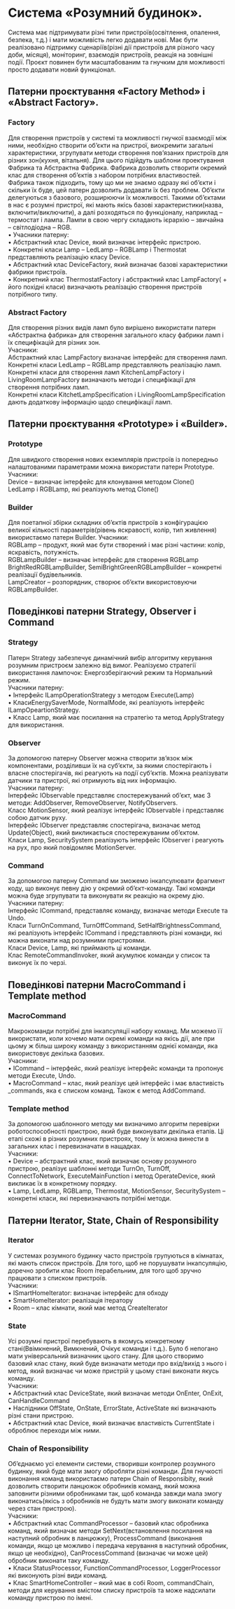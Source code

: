 # Система «Розумний будинок».
Система має підтримувати різні типи пристроїв(освітлення, опалення, безпека, т.д.) і мати можливість легко додавати нові. Має бути реалізовано підтримку сценаріїв(різні дії пристроїв для різного часу доби, місяця), моніторинг, взаємодія пристроїв, реакція на зовнішні події. Проєкт повинен бути масштабованим та гнучким для можливості просто додавати новий функціонал.

## Патерни проєктування «Factory Method» і «Abstract Factory».
### Factory
Для створення пристроїв у системі та можливості гнучкої взаємодії між ними, необхідно створити об’єкти на пристрої, виокремити загальні характеристики, згрупувати методи створення пов’язаних пристроїв для різних зон(кухня, вітальня). Для цього підійдуть шаблони проектування Фабрика та Абстрактна Фабрика. Фабрика дозволить створити окремий клас для створення об’єктів з набором потрібних властивостей. Фабрика також підходить, тому що ми не знаємо одразу які об’єкти і скільки їх буде, цей патерн дозволить додавати їх без проблем. Об’єкти делегуються з базового, розширюючи їх можливості. Такими об’єктами в нас є розумні пристрої, які мають якісь базові характеристики(назва, включити/виключити), а далі розходяться по функціоналу, наприклад – термостат і лампа. Лампи в свою чергу складають ієрархію – звичайна – світлодіодна – RGB.<br>
•	Учасники патерну:<br>
•	Абстрактний клас Device, який визначає інтерфейс пристрою.<br>
•	Конкретні класи Lamp – LedLamp – RGBLamp і Thermostat представляють реалізацію класу Device.<br>
•	Абстрактний клас DeviceFactory, який визначає базові характеристики фабрики пристроїв.<br>
•	Конкретний клас ThermostatFactory і абстрактний клас LampFactory( + його похідні класи) визначають реалізацію створення пристроїв потрібного типу. 

### Abstract Factory
Для створення різних видів ламп було вирішено використати патерн «Абстрактна фабрика» для створення загального класу фабрики ламп і їх специфікацій для різних зон.<br>
Учасники:<br>
Абстрактний клас LampFactory визначає інтерфейс для створення ламп.<br>
Конкретні класи LedLamp – RGBLamp представляють реалізацію ламп.<br>
Конкретні класи для створення ламп KitchenLampFactory і LivingRoomLampFactory визначають методи і специфікації для створення потрібних ламп.<br>
Конкретні класи KitchetLampSpecification і LivingRoomLampSpecification дають додаткову інформацію щодо специфікації ламп. 


## Патерни проєктування «Prototype» і «Builder».
### Prototype
Для швидкого створення нових екземплярів пристроїв із попередньо налаштованими параметрами можна використати патерн Prototype.<br>
Учасники:<br>
Device – визначає інтерфейс для клонування методом Clone()<br>
LedLamp і RGBLamp, які реалізують метод Clone()

### Builder
Для поетапної збірки складних об’єктів пристроїв з конфігурацією великої кількості параметрів(рівень яскравості, колір, тип живлення) використаємо патерн Builder.
Учасники:<br>
RGBLamp – продукт, який має бути створений і має різні частини: колір, яскравість, потужність.<br>
RGBLampBuilder – визначає інтерфейс для створення RGBLamp<br>
BrightRedRGBLampBuilder, SemiBrightGreenRGBLampBuilder – конкретні реалізації будівельників.<br>
LampCreator – розпорядник, створює об’єкти використовуючи RGBLampBuilder.
 
## Поведінкові патерни Strategy, Observer і Command 
### Strategy
Патерн Strategy забезпечує динамічний вибір алгоритму керування розумним пристроєм залежно від вимог. 
Реалізуємо стратегії використання лампочок: Енергозберігаючий режим та Нормальний режим.<br>
Учасники патерну:<br>
•	Інтерфейс ILampOperationStrategy з методом Execute(Lamp)<br>
•	КласиEnergySaverMode, NormalMode, які реалізують інтерфейс ILampOpeartionStrategy.<br>
•	Класс Lamp, який має посилання на стратегію та метод ApplyStrategy для використання.

### Observer
За допомогою патерну Observer можна створити зв’язок між компонентами, розділивши їх на суб’єкти, за якими спостерігають і власне спостерігачів, які реагують на події суб’єктів. Можна реалізувати датчики та пристрої, які отримують від них інформацію.<br>
Учасники патерну:<br>
Інтерфейс IObservable представляє спостережуваний об’єкт, має 3 методи: AddObserver, RemoveObserver, NotifyObservers.<br>
Класс MotionSensor, який реалізує інтерфейс IObservable і представляє собою датчик руху.<br>
Інтерфейс IObserver представляє спостерігача, визначає метод Update(Object), який викликається спостережуваним об’єктом.<br>
Класи Lamp, SecuritySystem реалізують інтерфейс IObserver і реагують на рух, про який повідомляє MotionServer.

### Command
За допомогою патерну Command ми зможемо інкапсулювати фрагмент коду, що виконує певну дію у окремий об’єкт-команду. Такі команди можна буде згрупувати та виконувати як реакцію на окрему дію.<br>
Учасники патерну:<br>
Інтерфейс ICommand, представляє команду, визначає методи Execute та Undo.<br>
Класи TurnOnCommand, TurnOffCommand, SetHalfBrightnessCommand, які реалізують інтерфейс ICommand і представляють різні команди, які можна виконати над розумними пристроями.<br>
Класи Device, Lamp, які приймають ці команди.<br>
Клас RemoteCommandInvoker, який акумулює команди у список та виконує їх по черзі.

## Поведінкові патерни MacroCommand і Template method

### MacroCommand
Макрокоманди потрібні для інкапсуляції набору команд. Ми можемо її використати, коли хочемо мати окремі команди на якісь дії, але при цьому ж більш широку команду з використанням однієї команди, яка використовує декілька базових.<br>
Учасники:<br>
•	ICommand – інтерфейс, який реалізує інтерфейс команди та пропонує методи Execute, Undo.<br>
•	MacroCommand – клас, який реалізує цей інтерфейс і має властивість _commands, яка є списком команд. Також є метод AddCommand.

### Template method
За допомогою шаблонного методу ми визначимо алгоритм перевірки роботоспособності пристрою, який буде виконувати декілька етапів. Ці етапі схожі в різних розумних пристроях, тому їх можна винести в загальних клас і перевизначати в нащадках.<br>
Учасники:<br>
•	Device – абстрактний клас, який визначає основу розумного пристрою, реалізує шаблонні методи TurnOn, TurnOff, ConnectToNetwork, ExecuteMainFunction і метод OperateDevice, який викликає їх в конкретному порядку.<br>
•	Lamp, LedLamp, RGBLamp, Thermostat, MotionSensor, SecuritySystem – конкретні класи, які перевизначають потрібні методи.

## Патерни Iterator, State, Chain of Responsibility

### Iterator

У системах розумного будинку часто пристроїв групуються в кімнатах, які мають список пристроїв. Для того, щоб не порушувати інкапсуляцію, доречно зробити клас Room ітерабельним, для того щоб зручно працювати з списком пристроїв.<br>
Учасники:<br>
•	ISmartHomeIterator: визначає інтерфейс для обходу<br>
•	SmartHomeIterator: реалізація ітератору<br>
•	Room – клас кімнати, який має метод CreateIterator<br>

### State

Усі розумні пристрої перебувають в якомусь конкретному стані(Ввімкнений, Вимкнений, Очікує команди і т.д.). Було б непогано мати універсальний визначник цього стану. Для цього створимо базовий клас стану, який буде визначати методи про вхід/вихід з нього і метод, який визначає чи може пристрій у цьому стані виконати якусь команду.<br>
Учасники:<br>
•	Абстрактний клас DeviceState, який визначає методи OnEnter, OnExit, CanHandleCommand<br>
•	Наслідники OffState, OnState, ErrorState, ActiveState які визначають різні стани пристрою.<br>
•	Абстрактний клас Device, який визначає властивість CurrentState і оброблює переходи між ними. <br>

### Chain of Responsibility

Об’єднаємо усі елементи системи, створивши контролер розумного будинку, який буде мати змогу обробляти різні команди. Для гнучкості виконання команд використаємо патерн Chain of Responsibity, який дозволить створити ланцюжок обробників команд, який можна заповнити різними обробниками так, щоб команда завжди мала змогу виконатись(якісь з обробників не будуть мати змогу виконати команду через стан пристрою).<br>
Учасники:<br>
•	Абстрактний клас CommandProcessor – базовий клас обробника команд, який визначає методи SetNext(встановлення посилання на наступний обробник в ланцюжку), ProcessCommand (виконання команди, якщо це можливо і передача керування в наступний обробник, якщо це необхідно), CanProcessCommand (визначає чи може цей) обробник виконати таку команду.<br>
•	Класи StatusProcessor, FunctionCommandProcessor, LoggerProcessor які виконують різні види команд.<br>
•	Клас SmartHomeController – який має в собі Room, commandChain, методи для керування вмістом списку пристроїв та може надсилати команду пристрою по імені. <br>

